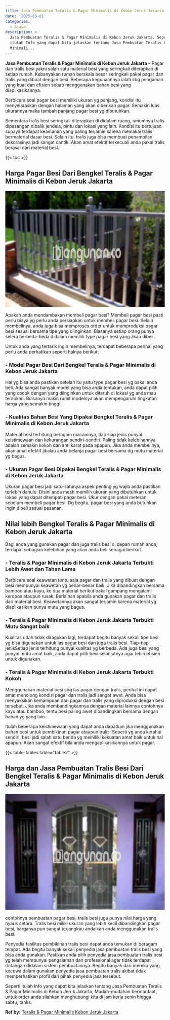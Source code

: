 ```yaml
---
title: Jasa Pembuatan Teralis & Pagar Minimalis di Kebon Jeruk Jakarta
date: '2025-05-01'
categories:
  - biaya
description: >-
  Jasa Pembuatan Teralis & Pagar Minimalis di Kebon Jeruk Jakarta. Seperti
  itulah Info yang dapat kita jelaskan tentang Jasa Pembuatan Teralis & Pagar
  Minimali...
---
```


**Jasa Pembuatan Teralis & Pagar Minimalis di Kebon Jeruk Jakarta** – Pagar dan tralis besi yakni salah satu material besi yang seringkali diterapkan di setiap rumah. Kebanyakan rumah berskala besar seringkali pakai pagar dan tralis yang dibuat dengan besi. Beberapa kegunaannya ialah sbg pengaman yang kuat dan efisien sebab menggunakan bahan besi yang diaplikasikannya.

Berbicara soal pagar besi memiliki ukuran yg panjang, kondisi itu menyelaraskan dengan halaman yang akan diberikan pagar. Semakin luas ukurannya maka tambah panjang pagar besi yg dibutuhkan.

Sementara tralis besi seringkali diterapkan di didalam ruang, umumnya tralis dipasangan dibalik jendela, pintu dan lokasi yang lain. Kondisi itu bertujuan supaya terdapat keamanan yang paling terjamin karena memakai tralis bermaterial dasar besi. Selain itu, tralis juga bisa membuat penampilan dekorasinya jadi sangat cantik. Akan amat efektif terkecuali anda pakai tralis berasal dari material besi.

{{< toc >}}

## Harga Pagar Besi Dari Bengkel Teralis & Pagar Minimalis di Kebon Jeruk Jakarta

![Jasa Pembuatan Teralis & Pagar Minimalis di Kebon Jeruk Jakarta](/images/pagar-minimalis-murah-66.png)

Apakah anda mendambakan membeli pagar besi? Membeli pagar besi pasti perlu biaya yg perlu anda persiapkan untuk membeli pagar besi. Selain membelinya, anda juga bisa memproses order untuk memproduksi pagar besi sesuai bersama tipe yang diinginkan. Biasanya setiap orang punya selera berbeda-beda didalam memilih type pagar besi yang akan dibeli.

Untuk anda yang tertarik ingin membelinya, terdapat beberapa perihal yang perlu anda perhatikan seperti halnya berikut:
### \- Model Pagar Besi Dari Bengkel Teralis & Pagar Minimalis di Kebon Jeruk Jakarta

Hal yg bisa anda pastikan setelah itu yaitu type pagar besi yg bakal anda beli. Ada sangat banyak model yang bisa anda tentukan, anda dapat pilih yang cocok dengan yang diinginkan untuk ditaruh di lokasi yg anda mau terapkan. Biasanya makin rumit modelnya akan mempengaruhi tingkatan harga yang semakin tinggi.

### \- Kualitas Bahan Besi Yang Dipakai Bengkel Teralis & Pagar Minimalis di Kebon Jeruk Jakarta

Material besi terhitung beragam macamnya, tiap-tiap jenis punyai keistimewaan dan kekurangan sendiri-sendiri. Paling tidak kelebihannya adalah semakin kokoh dan anti karat pada apapun. Jika anda membelinya, akan amat efektif jikalau anda belanja pagar besi bersama dg mutu material yg bagus.

### \- Ukuran Pagar Besi Dipakai Bengkel Teralis & Pagar Minimalis di Kebon Jeruk Jakarta

Ukuran pagar besi jadi satu-satunya aspek penting yg wajib anda pastikan terlebih dahulu. Disini anda mesti memilih ukuran yang dibutuhkan untuk lokasi yang dapat ditempati pagar besi. Ukur dengan pakai meteran sebelum membeli pagar besi. Dg begitu, pagar besi yang anda butuhkan ingin dibeli sesuai pesanan.

## Nilai lebih Bengkel Teralis & Pagar Minimalis di Kebon Jeruk Jakarta

Bagi anda yang gunakan pagar dan juga tralis besi di depan rumah anda, terdapat sebagian kelebihan yang akan anda beli sebagai berikut.

### \- Teralis & Pagar Minimalis di Kebon Jeruk Jakarta Terbukti Lebih Awet dan Tahan Lama

Berbicara soal keawetan tentu saja pagar dan tralis yang dibuat dengan besi mempunyai keawetan yg benar-benar baik. Jika dibandingkan bersama bamboo atau kayu, ke dua material berikut bakal gampang mengalami keropos ataupun rusak. Berlainan apabila anda gunakan pagar dan tralis dari material besi. Keawetannya akan sangat terjamin karena material yg diaplikasikan punya mutu yang bagus.

### \- Teralis & Pagar Minimalis di Kebon Jeruk Jakarta Terbukti Mutu Sangat baik

Kualitas udah tidak diragukan lagi, terdapat begitu banyak sekali tipe besi yg bisa digunakan untuk las pagar besi dan juga tralis besi. Tiap-tiap jenisSetiap jenis terhitung punyai kualitas yg berbeda. Ada juga besi yang punyai mutu amat baik, anda dapat pilih besi selanjutnya agar lebih efisien untuk digunakan.

### \- Teralis & Pagar Minimalis di Kebon Jeruk Jakarta Terbukti Kokoh

Menggunakan material besi sbg las pagar dengan tralis, perihal ini dapat amat menolong kondisi pagar dan tralis jadi sangat awet. Anda bisa menyaksikan kemampuan dari pagar dan tralis yang diproduksi dengan besi tersebut. Jika anda membandingkannya dengan material lainnya contohnya kayu atau bamboo, tentu besi paling awet dibandingkan bersama dengan bahan yg yang lain.

Itulah beberapa keistimewaan yang dapat anda dapatkan jika menggunakan bahan besi untuk pembikinan pagar ataupun tralis. Seperti yg anda ketahui sendiri, besi jadi salah satu benda yg memiliki kekuatan amat baik untuk hal apapun. Akan sangat efektif bila anda mengaplikasikannya untuk pagar.

{{< table-tables table="table2" >}}

## Harga dan Jasa Pembuatan Tralis Besi Dari Bengkel Teralis & Pagar Minimalis di Kebon Jeruk Jakarta

![Jasa Pembuatan Teralis & Pagar Minimalis di Kebon Jeruk Jakarta](/images/teralis-minimalis-murah-18.png)

contohnya pembuatan pagar besi, tralis besi juga punya nilai harga yang nyaris setara. Tralis besi miliki ukuran yang lebih kecil dibandingkan pagar besi, harganya pun sangat terjangkau andaikan anda menggunakan tralis besi.

Penyedia fasilitas pembikinan tralis besi dapat anda temukan di beragam tempat. Ada begitu banyak sekali penyedia jasa pembuatan tralis besi yang bisa anda gunakan. Pastikan anda pilih penyedia jasa pembuatan tralis besi yg telah mempunyai pengalaman dan professional agar tidak terdapat rintangan didalam sistem pembuatannya. Begitu banyak dari mereka yang kecewa dalam gunakan penyedia jasa pembuatan tralis akibat tidak memperhatikan profil dari pihak penyedia jasa tersebut.

Seperti itulah Info yang dapat kita jelaskan tentang Jasa Pembuatan Teralis & Pagar Minimalis di Kebon Jeruk Jakarta, Mudah-mudahan bermanfaat, untuk order anda silahkan menghubungi kita di jam kerja senin hingga sabtu, tanks.

**Ref by:** [Teralis & Pagar Minimalis Kebon Jeruk Jakarta](https://id.wikipedia.org/wiki/Teralis)
